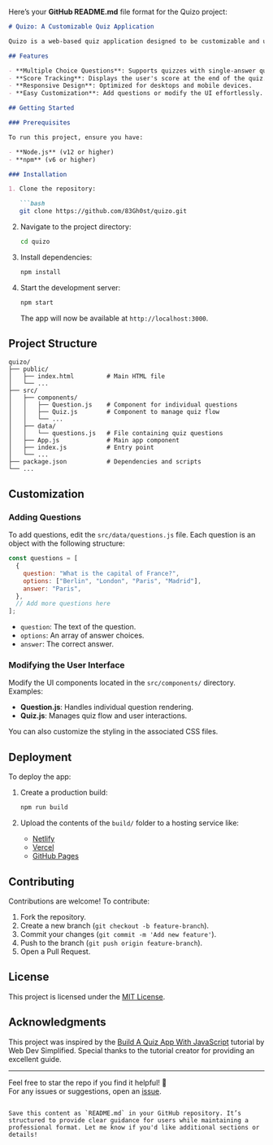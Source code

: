 Here’s your **GitHub README.md** file format for the Quizo project:

```markdown
# Quizo: A Customizable Quiz Application

Quizo is a web-based quiz application designed to be customizable and user-friendly. With Quizo, you can quickly build and deploy your own quizzes. Whether you're creating a personal project or a classroom tool, this app provides an excellent starting point.

## Features

- **Multiple Choice Questions**: Supports quizzes with single-answer questions.
- **Score Tracking**: Displays the user's score at the end of the quiz.
- **Responsive Design**: Optimized for desktops and mobile devices.
- **Easy Customization**: Add questions or modify the UI effortlessly.

## Getting Started

### Prerequisites

To run this project, ensure you have:

- **Node.js** (v12 or higher)  
- **npm** (v6 or higher)  

### Installation

1. Clone the repository:

   ```bash
   git clone https://github.com/83Gh0st/quizo.git
   ```

2. Navigate to the project directory:

   ```bash
   cd quizo
   ```

3. Install dependencies:

   ```bash
   npm install
   ```

4. Start the development server:

   ```bash
   npm start
   ```

   The app will now be available at `http://localhost:3000`.

## Project Structure

```plaintext
quizo/
├── public/
│   ├── index.html         # Main HTML file
│   └── ...
├── src/
│   ├── components/
│   │   ├── Question.js    # Component for individual questions
│   │   ├── Quiz.js        # Component to manage quiz flow
│   │   └── ...
│   ├── data/
│   │   └── questions.js   # File containing quiz questions
│   ├── App.js             # Main app component
│   ├── index.js           # Entry point
│   └── ...
├── package.json           # Dependencies and scripts
└── ...
```

## Customization

### Adding Questions

To add questions, edit the `src/data/questions.js` file. Each question is an object with the following structure:

```javascript
const questions = [
  {
    question: "What is the capital of France?",
    options: ["Berlin", "London", "Paris", "Madrid"],
    answer: "Paris",
  },
  // Add more questions here
];
```

- `question`: The text of the question.
- `options`: An array of answer choices.
- `answer`: The correct answer.

### Modifying the User Interface

Modify the UI components located in the `src/components/` directory. Examples:

- **Question.js**: Handles individual question rendering.
- **Quiz.js**: Manages quiz flow and user interactions.

You can also customize the styling in the associated CSS files.

## Deployment

To deploy the app:

1. Create a production build:

   ```bash
   npm run build
   ```

2. Upload the contents of the `build/` folder to a hosting service like:

   - [Netlify](https://www.netlify.com/)
   - [Vercel](https://vercel.com/)
   - [GitHub Pages](https://pages.github.com/)

## Contributing

Contributions are welcome! To contribute:

1. Fork the repository.
2. Create a new branch (`git checkout -b feature-branch`).
3. Commit your changes (`git commit -m 'Add new feature'`).
4. Push to the branch (`git push origin feature-branch`).
5. Open a Pull Request.

## License

This project is licensed under the [MIT License](LICENSE).

## Acknowledgments

This project was inspired by the [Build A Quiz App With JavaScript](https://youtu.be/vIyU4nInlt0) tutorial by Web Dev Simplified. Special thanks to the tutorial creator for providing an excellent guide.

---

Feel free to star the repo if you find it helpful! 🌟  
For any issues or suggestions, open an [issue](https://github.com/83Gh0st/quizo/issues).

```

Save this content as `README.md` in your GitHub repository. It’s structured to provide clear guidance for users while maintaining a professional format. Let me know if you'd like additional sections or details!
